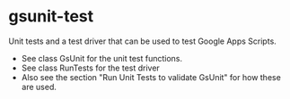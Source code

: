 # gsunit-test
Unit tests and a test driver that can be used to test Google Apps Scripts.
* See class GsUnit for the unit test functions.
* See class RunTests for the test driver
* Also see the section "Run Unit Tests to validate GsUnit" for how these are used.
